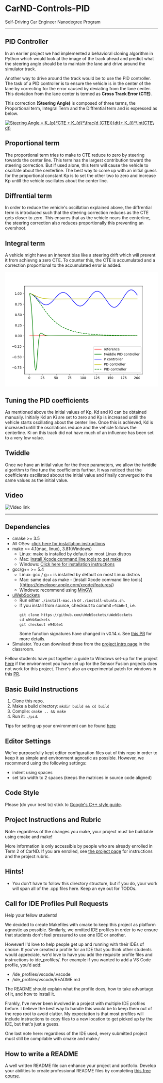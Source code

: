# CarND-Controls-PID
Self-Driving Car Engineer Nanodegree Program

---
## PID Controller

In an earlier project we had implemented a behavioral cloning algorithm in Python which would look at the image of the track ahead and predict what the steering angle should be to maintain the lane and drive around the simulator track. 

Another way to drive around the track would be to use the PID controller. The task of a PID controller is to ensure the vehicle is in the center of the lane by correcting for the error caused by deviating from the lane center. This deviation from the lane center is termed as **Cross Track Error (CTE)**. 

This correction **(Steering Angle)** is composed of three terms, the Proportional term, Integral Term and the Diffrential term and is expressed as below.


<a href="https://www.codecogs.com/eqnedit.php?latex=Steering&space;Angle&space;=&space;K_{p}*CTE&space;&plus;&space;K_{d}*\frac{d&space;(CTE)}{dt}&plus;&space;K_{i}*\int(CTE\&space;dt)" target="_blank"><img src="https://latex.codecogs.com/gif.latex?Steering&space;Angle&space;=&space;K_{p}*CTE&space;&plus;&space;K_{d}*\frac{d&space;(CTE)}{dt}&plus;&space;K_{i}*\int(CTE\&space;dt)" title="Steering Angle = K_{p}*CTE + K_{d}*\frac{d (CTE)}{dt}+ K_{i}*\int(CTE\ dt)" /></a>


## Proportional term

The proportional term tries to make to CTE reduce to zero by steering towards the center line. This term has the largest contribution toward the steering correction. But if used alone, this term will cause the vehicle to oscillate about the centerline. The best way to come up with an initial guess for the proportional constant Kp is to set the other two to zero and increase Kp untill the vehicle oscillates about the center line. 

## Diffrential term

In order to reduce the vehicle's oscillation explained above, the diffrential term is introduced such that the steering correction reduces as the CTE gets closer to zero. This ensures that as the vehicle nears the centerline, the steering correction also reduces proportionally this preventing an overshoot. 

## Integral term

A vehicle might have an inherent bias like a steering drift which will prevent it from achievng a zero CTE. To counter this, the CTE is accumulated and a correction proportional to the accumulated error is added.

![PID_image](twiddle.png)

## Tuning the PID coefficients

As mentioned above the initial values of Kp, Kd and Ki can be obtained manually. Initially Kd an Ki are set to zero and Kp is increased untill the vehicle starts oscillating about the center line. Once this is achieved, Kd is increased untill the oscillations reduce and the vehicle follows the centerline. Ki on this track did not have much of an influence has been set to a very low value. 

## Twiddle

Once we have an initial value for the three parameters, we allow the twiddle algorithm to fine tune the coefficients further. It was noticed that the coefficients oscillated aboout the initial value and finally converged to the same values as the initial value. 

## Video

![Video link](https://youtu.be/mxTvz2GgP0Q)
_____________________________________________________________________________________________________________________________________________________________________________
## Dependencies

* cmake >= 3.5
 * All OSes: [click here for installation instructions](https://cmake.org/install/)
* make >= 4.1(mac, linux), 3.81(Windows)
  * Linux: make is installed by default on most Linux distros
  * Mac: [install Xcode command line tools to get make](https://developer.apple.com/xcode/features/)
  * Windows: [Click here for installation instructions](http://gnuwin32.sourceforge.net/packages/make.htm)
* gcc/g++ >= 5.4
  * Linux: gcc / g++ is installed by default on most Linux distros
  * Mac: same deal as make - [install Xcode command line tools]((https://developer.apple.com/xcode/features/)
  * Windows: recommend using [MinGW](http://www.mingw.org/)
* [uWebSockets](https://github.com/uWebSockets/uWebSockets)
  * Run either `./install-mac.sh` or `./install-ubuntu.sh`.
  * If you install from source, checkout to commit `e94b6e1`, i.e.
    ```
    git clone https://github.com/uWebSockets/uWebSockets 
    cd uWebSockets
    git checkout e94b6e1
    ```
    Some function signatures have changed in v0.14.x. See [this PR](https://github.com/udacity/CarND-MPC-Project/pull/3) for more details.
* Simulator. You can download these from the [project intro page](https://github.com/udacity/self-driving-car-sim/releases) in the classroom.

Fellow students have put together a guide to Windows set-up for the project [here](https://s3-us-west-1.amazonaws.com/udacity-selfdrivingcar/files/Kidnapped_Vehicle_Windows_Setup.pdf) if the environment you have set up for the Sensor Fusion projects does not work for this project. There's also an experimental patch for windows in this [PR](https://github.com/udacity/CarND-PID-Control-Project/pull/3).

## Basic Build Instructions

1. Clone this repo.
2. Make a build directory: `mkdir build && cd build`
3. Compile: `cmake .. && make`
4. Run it: `./pid`. 

Tips for setting up your environment can be found [here](https://classroom.udacity.com/nanodegrees/nd013/parts/40f38239-66b6-46ec-ae68-03afd8a601c8/modules/0949fca6-b379-42af-a919-ee50aa304e6a/lessons/f758c44c-5e40-4e01-93b5-1a82aa4e044f/concepts/23d376c7-0195-4276-bdf0-e02f1f3c665d)

## Editor Settings

We've purposefully kept editor configuration files out of this repo in order to
keep it as simple and environment agnostic as possible. However, we recommend
using the following settings:

* indent using spaces
* set tab width to 2 spaces (keeps the matrices in source code aligned)

## Code Style

Please (do your best to) stick to [Google's C++ style guide](https://google.github.io/styleguide/cppguide.html).

## Project Instructions and Rubric

Note: regardless of the changes you make, your project must be buildable using
cmake and make!

More information is only accessible by people who are already enrolled in Term 2
of CarND. If you are enrolled, see [the project page](https://classroom.udacity.com/nanodegrees/nd013/parts/40f38239-66b6-46ec-ae68-03afd8a601c8/modules/f1820894-8322-4bb3-81aa-b26b3c6dcbaf/lessons/e8235395-22dd-4b87-88e0-d108c5e5bbf4/concepts/6a4d8d42-6a04-4aa6-b284-1697c0fd6562)
for instructions and the project rubric.

## Hints!

* You don't have to follow this directory structure, but if you do, your work
  will span all of the .cpp files here. Keep an eye out for TODOs.

## Call for IDE Profiles Pull Requests

Help your fellow students!

We decided to create Makefiles with cmake to keep this project as platform
agnostic as possible. Similarly, we omitted IDE profiles in order to we ensure
that students don't feel pressured to use one IDE or another.

However! I'd love to help people get up and running with their IDEs of choice.
If you've created a profile for an IDE that you think other students would
appreciate, we'd love to have you add the requisite profile files and
instructions to ide_profiles/. For example if you wanted to add a VS Code
profile, you'd add:

* /ide_profiles/vscode/.vscode
* /ide_profiles/vscode/README.md

The README should explain what the profile does, how to take advantage of it,
and how to install it.

Frankly, I've never been involved in a project with multiple IDE profiles
before. I believe the best way to handle this would be to keep them out of the
repo root to avoid clutter. My expectation is that most profiles will include
instructions to copy files to a new location to get picked up by the IDE, but
that's just a guess.

One last note here: regardless of the IDE used, every submitted project must
still be compilable with cmake and make./

## How to write a README
A well written README file can enhance your project and portfolio.  Develop your abilities to create professional README files by completing [this free course](https://www.udacity.com/course/writing-readmes--ud777).

